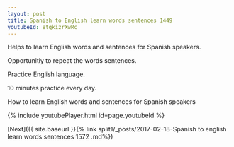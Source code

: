 ```yaml
---
layout: post
title: Spanish to English learn words sentences 1449 
youtubeId: 8tqkizrXwRc
---
```

 
 
Helps to learn English words and sentences for Spanish speakers.

Opportunitiy to repeat the words sentences. 

Practice English language. 
 
10 minutes practice every day. 
 
How to learn English words and sentences for Spanish speakers 
 
{% include youtubePlayer.html id=page.youtubeId %}
 
 
[Next]({{ site.baseurl }}{% link  split1/_posts/2017-02-18-Spanish to english learn words sentences 1572 .md%})
 
